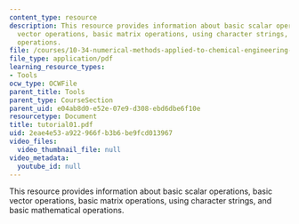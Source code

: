 ```yaml
---
content_type: resource
description: This resource provides information about basic scalar operations, basic
  vector operations, basic matrix operations, using character strings, and basic mathematical
  operations.
file: /courses/10-34-numerical-methods-applied-to-chemical-engineering-fall-2005/2eae4e53a922966fb3b6be9fcd013967_tutorial01.pdf
file_type: application/pdf
learning_resource_types:
- Tools
ocw_type: OCWFile
parent_title: Tools
parent_type: CourseSection
parent_uid: e04ab8d0-e52e-07e9-d308-ebd6dbe6f10e
resourcetype: Document
title: tutorial01.pdf
uid: 2eae4e53-a922-966f-b3b6-be9fcd013967
video_files:
  video_thumbnail_file: null
video_metadata:
  youtube_id: null
---
```

This resource provides information about basic scalar operations, basic vector operations, basic matrix operations, using character strings, and basic mathematical operations.


